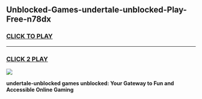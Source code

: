 
## Unblocked-Games-undertale-unblocked-Play-Free-n78dx
<h3>
<a href="https://premium76.site?title=undertale-unblocked&ref=18A1">CLICK TO PLAY</a></h3>
<hr>

<h3>
<a href="https://premium76.site?title=undertale-unblocked&ref=18A1">CLICK 2 PLAY</a>
  
</h3>

<a href="https://premium76.site?title=undertale-unblocked&ref=18A1"><img src="https://clearcache.store/games.png"></a>


**undertale-unblocked games unblocked: Your Gateway to Fun and Accessible Online Gaming**
